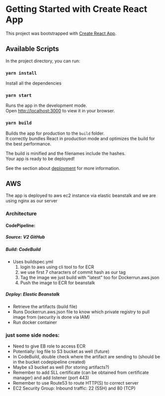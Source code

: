 # Getting Started with Create React App

This project was bootstrapped with [Create React App](https://github.com/facebook/create-react-app).

## Available Scripts

In the project directory, you can run:

### `yarn install`
Install all the dependencies

### `yarn start`

Runs the app in the development mode.\
Open [http://localhost:3000](http://localhost:3000) to view it in your browser.

### `yarn build`

Builds the app for production to the `build` folder.\
It correctly bundles React in production mode and optimizes the build for the best performance.

The build is minified and the filenames include the hashes.\
Your app is ready to be deployed!

See the section about [deployment](https://facebook.github.io/create-react-app/docs/deployment) for more information.


## AWS
The app is deployed to aws ec2 instance via elastic beanstalk and we are using nginx as our server

### Architecture

#### CodePipeline:
##### Source: V2 GitHub
##### Build: CodeBuild
  - Uses buildspec.yml
    1. login to aws using cli tool to for ECR
    2. we use first 7 characters of commit hash as our tag
    3. Tag the image we just build with "latest" too for Dockerrun.aws.json
    4. Push the image to ECR for beanstalk

##### Deploy: Elastic Beanstalk
  - Retrieve the artifacts (build file)
  - Runs Dockerrun.aws.json file to know which private registry to pull image from (security is done via IAM)
  - Run docker container

### just some side nodes:
  - Need to give EB role to access ECR
  - Potentially: log file to S3 bucket as well (future)
  - In CodeBuild, double check where the artifact are sending to (should be in the bucket codepipeline created)
  - Maybe s3 bucket as well (for storing artifacts?)
  - Remember to add SLL certificate (can be obtained from certificate manager) and add listener (port 443)
  - Remember to use Route53 to route HTTP(S) to correct server
  - EC2 Security Group: Inbound traffic: 22 (SSH) and 80 (TCP)